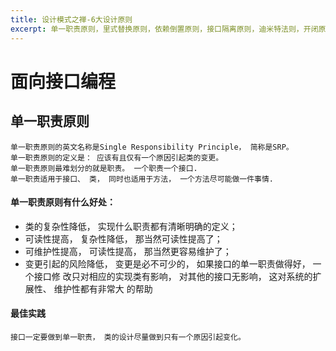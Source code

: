 ```yaml
---
title: 设计模式之禅-6大设计原则
excerpt: 单一职责原则，里式替换原则，依赖倒置原则，接口隔离原则，迪米特法则，开闭原则
---
```


# 面向接口编程

## 单一职责原则   
    单一职责原则的英文名称是Single Responsibility Principle， 简称是SRP。
    单一职责原则的定义是： 应该有且仅有一个原因引起类的变更。
    单一职责原则最难划分的就是职责。 一个职责一个接口.
    单一职责适用于接口、 类， 同时也适用于方法， 一个方法尽可能做一件事情.

#### 单一职责原则有什么好处：
* 类的复杂性降低， 实现什么职责都有清晰明确的定义；
* 可读性提高， 复杂性降低， 那当然可读性提高了；
* 可维护性提高， 可读性提高， 那当然更容易维护了；
* 变更引起的风险降低， 变更是必不可少的， 如果接口的单一职责做得好， 一个接口修
改只对相应的实现类有影响， 对其他的接口无影响， 这对系统的扩展性、 维护性都有非常大
的帮助    

#### 最佳实践
    接口一定要做到单一职责， 类的设计尽量做到只有一个原因引起变化。